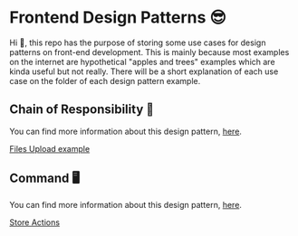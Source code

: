 # Frontend Design Patterns 😎

Hi 👋, this repo has the purpose of storing some use cases for design patterns on front-end development.
This is mainly because most examples on the internet are hypothetical "apples and trees" examples which
are kinda useful but not really. There will be a short explanation of each use case on the folder of each
design pattern example.

## Chain of Responsibility 🔗

You can find more information about this design
pattern, [here](https://refactoring.guru/design-patterns/chain-of-responsibility).

[Files Upload example](./chain-of-responsibility)

## Command 🖥️

You can find more information about this design
pattern, [here](https://refactoring.guru/design-patterns/command).

[Store Actions](./command)